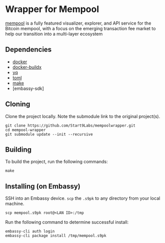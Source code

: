 # Wrapper for Mempool

[mempool](http://mempool.space/) is a fully featured visualizer, explorer, and API service for the Bitcoin mempool, with a focus on the emerging transaction fee market to help our transition into a multi-layer ecosystem

## Dependencies

- [docker](https://docs.docker.com/get-docker)
- [docker-buildx](https://docs.docker.com/buildx/working-with-buildx/)
- [yq](https://mikefarah.gitbook.io/yq)
- [toml](https://crates.io/crates/toml-cli)
- [make](https://www.gnu.org/software/make)
- [embassy-sdk]

## Cloning

Clone the project locally. Note the submodule link to the original project(s). 

```
git clone https://github.com/Start9Labs/mempoolwrapper.git
cd mempool-wrapper
git submodule update --init --recursive
```

## Building

To build the project, run the following commands:

```
make
```

## Installing (on Embassy)

SSH into an Embassy device.
`scp` the `.s9pk` to any directory from your local machine.

```
scp mempool.s9pk root@<LAN ID>:/tmp
```

Run the following command to determine successful install:

```
embassy-cli auth login
embassy-cli package install /tmp/mempool.s9pk
```
